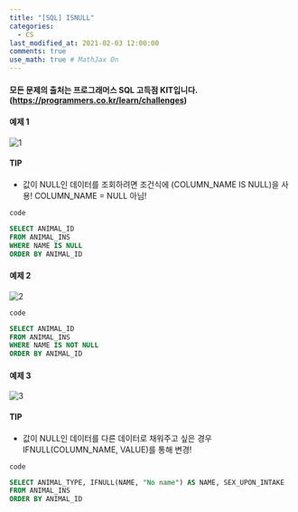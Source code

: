 ```yaml
---
title: "[SQL] ISNULL"
categories: 
  - CS
last_modified_at: 2021-02-03 12:00:00
comments: true
use_math: true # MathJax On
---
```


#### 모든 문제의 출처는 프로그래머스 SQL 고득점 KIT입니다. (https://programmers.co.kr/learn/challenges)

#### 예제 1
![1](https://user-images.githubusercontent.com/62474292/106707741-14036a00-6635-11eb-9da3-341da5361e66.JPG)
#### TIP
- 값이 NULL인 데이터를 조회하려면 조건식에 (COLUMN_NAME IS NULL)을 사용! COLUMN_NAME = NULL 아님!

`code`
```sql
SELECT ANIMAL_ID
FROM ANIMAL_INS
WHERE NAME IS NULL
ORDER BY ANIMAL_ID
```

#### 예제 2
![2](https://user-images.githubusercontent.com/62474292/106707745-149c0080-6635-11eb-89dd-3772408e1655.JPG)

`code`
```sql
SELECT ANIMAL_ID
FROM ANIMAL_INS
WHERE NAME IS NOT NULL
ORDER BY ANIMAL_ID
```

#### 예제 3
![3](https://user-images.githubusercontent.com/62474292/106707746-15349700-6635-11eb-89a6-0f6a1d91edb6.JPG)
#### TIP
- 값이 NULL인 데이터를 다른 데이터로 채워주고 싶은 경우 IFNULL(COLUMN_NAME, VALUE)를 통해 변경!

`code`
```sql
SELECT ANIMAL_TYPE, IFNULL(NAME, "No name") AS NAME, SEX_UPON_INTAKE
FROM ANIMAL_INS
ORDER BY ANIMAL_ID
```
